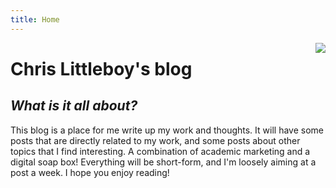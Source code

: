 ```yaml
---
title: Home
---
```


[<img src="C:\\Users\\chris\\Pictures\\profile2.jpg" style="float:right">](https://twitter.com/chris_littleboy?lang=en)

# Chris Littleboy's blog

## _What is it all about?_

This blog is a place for me write up my work and thoughts. It will have some posts that are directly related to my work, and some posts about other topics that I find interesting. A combination of academic marketing and a digital soap box! Everything will be short-form, and I'm loosely aiming at a post a week. I hope you enjoy reading!
